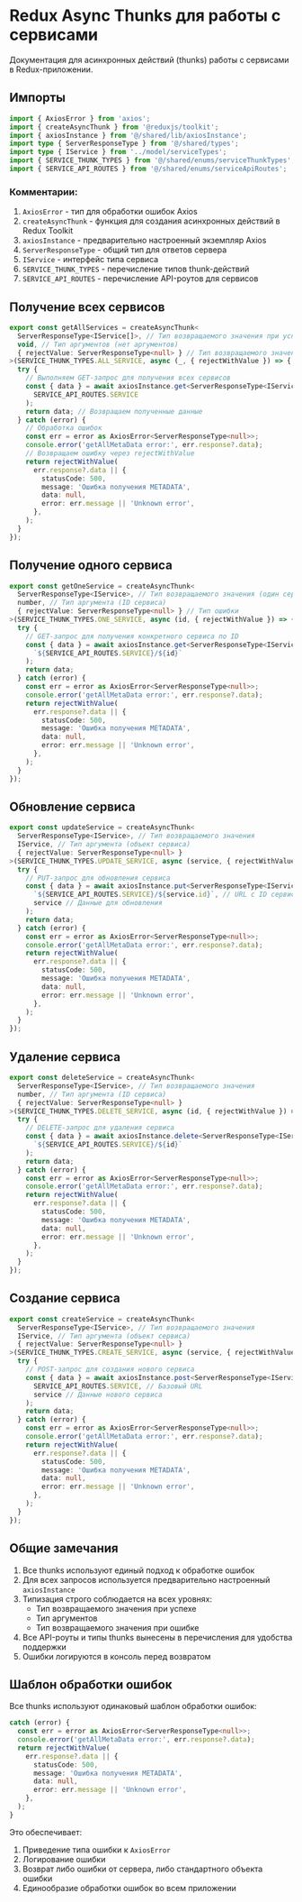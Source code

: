 # Redux Async Thunks для работы с сервисами

Документация для асинхронных действий (thunks) работы с сервисами в Redux-приложении.

## Импорты

```typescript
import { AxiosError } from 'axios';
import { createAsyncThunk } from '@reduxjs/toolkit';
import { axiosInstance } from '@/shared/lib/axiosInstance';
import type { ServerResponseType } from '@/shared/types';
import type { IService } from '../model/serviceTypes';
import { SERVICE_THUNK_TYPES } from '@/shared/enums/serviceThunkTypes';
import { SERVICE_API_ROUTES } from '@/shared/enums/serviceApiRoutes';
```

### Комментарии:
1. `AxiosError` - тип для обработки ошибок Axios
2. `createAsyncThunk` - функция для создания асинхронных действий в Redux Toolkit
3. `axiosInstance` - предварительно настроенный экземпляр Axios
4. `ServerResponseType` - общий тип для ответов сервера
5. `IService` - интерфейс типа сервиса
6. `SERVICE_THUNK_TYPES` - перечисление типов thunk-действий
7. `SERVICE_API_ROUTES` - перечисление API-роутов для сервисов

## Получение всех сервисов

```typescript
export const getAllServices = createAsyncThunk<
  ServerResponseType<IService[]>, // Тип возвращаемого значения при успехе
  void, // Тип аргументов (нет аргументов)
  { rejectValue: ServerResponseType<null> } // Тип возвращаемого значения при ошибке
>(SERVICE_THUNK_TYPES.ALL_SERVICE, async (_, { rejectWithValue }) => {
  try {
    // Выполняем GET-запрос для получения всех сервисов
    const { data } = await axiosInstance.get<ServerResponseType<IService[]>>(
      SERVICE_API_ROUTES.SERVICE
    );
    return data; // Возвращаем полученные данные
  } catch (error) {
    // Обработка ошибок
    const err = error as AxiosError<ServerResponseType<null>>;
    console.error('getAllMetaData error:', err.response?.data);
    // Возвращаем ошибку через rejectWithValue
    return rejectWithValue(
      err.response?.data || {
        statusCode: 500,
        message: 'Ошибка получения METADATA',
        data: null,
        error: err.message || 'Unknown error',
      },
    );
  }
});
```

## Получение одного сервиса

```typescript
export const getOneService = createAsyncThunk<
  ServerResponseType<IService>, // Тип возвращаемого значения (один сервис)
  number, // Тип аргумента (ID сервиса)
  { rejectValue: ServerResponseType<null> } // Тип ошибки
>(SERVICE_THUNK_TYPES.ONE_SERVICE, async (id, { rejectWithValue }) => {
  try {
    // GET-запрос для получения конкретного сервиса по ID
    const { data } = await axiosInstance.get<ServerResponseType<IService>>(
      `${SERVICE_API_ROUTES.SERVICE}/${id}`
    );
    return data;
  } catch (error) {
    const err = error as AxiosError<ServerResponseType<null>>;
    console.error('getAllMetaData error:', err.response?.data);
    return rejectWithValue(
      err.response?.data || {
        statusCode: 500,
        message: 'Ошибка получения METADATA',
        data: null,
        error: err.message || 'Unknown error',
      },
    );
  }
});
```

## Обновление сервиса

```typescript
export const updateService = createAsyncThunk<
  ServerResponseType<IService>, // Тип возвращаемого значения
  IService, // Тип аргумента (объект сервиса)
  { rejectValue: ServerResponseType<null> }
>(SERVICE_THUNK_TYPES.UPDATE_SERVICE, async (service, { rejectWithValue }) => {
  try {
    // PUT-запрос для обновления сервиса
    const { data } = await axiosInstance.put<ServerResponseType<IService>>(
      `${SERVICE_API_ROUTES.SERVICE}/${service.id}`, // URL с ID сервиса
      service // Данные для обновления
    );
    return data;
  } catch (error) {
    const err = error as AxiosError<ServerResponseType<null>>;
    console.error('getAllMetaData error:', err.response?.data);
    return rejectWithValue(
      err.response?.data || {
        statusCode: 500,
        message: 'Ошибка получения METADATA',
        data: null,
        error: err.message || 'Unknown error',
      },
    );
  }
});
```

## Удаление сервиса

```typescript
export const deleteService = createAsyncThunk<
  ServerResponseType<IService>, // Тип возвращаемого значения
  number, // Тип аргумента (ID сервиса)
  { rejectValue: ServerResponseType<null> }
>(SERVICE_THUNK_TYPES.DELETE_SERVICE, async (id, { rejectWithValue }) => {
  try {
    // DELETE-запрос для удаления сервиса
    const { data } = await axiosInstance.delete<ServerResponseType<IService>>(
      `${SERVICE_API_ROUTES.SERVICE}/${id}`
    );
    return data;
  } catch (error) {
    const err = error as AxiosError<ServerResponseType<null>>;
    console.error('getAllMetaData error:', err.response?.data);
    return rejectWithValue(
      err.response?.data || {
        statusCode: 500,
        message: 'Ошибка получения METADATA',
        data: null,
        error: err.message || 'Unknown error',
      },
    );
  }
});
```

## Создание сервиса

```typescript
export const createService = createAsyncThunk<
  ServerResponseType<IService>, // Тип возвращаемого значения
  IService, // Тип аргумента (объект сервиса)
  { rejectValue: ServerResponseType<null> }
>(SERVICE_THUNK_TYPES.CREATE_SERVICE, async (service, { rejectWithValue }) => {
  try {
    // POST-запрос для создания нового сервиса
    const { data } = await axiosInstance.post<ServerResponseType<IService>>(
      SERVICE_API_ROUTES.SERVICE, // Базовый URL
      service // Данные нового сервиса
    );
    return data;
  } catch (error) {
    const err = error as AxiosError<ServerResponseType<null>>;
    console.error('getAllMetaData error:', err.response?.data);
    return rejectWithValue(
      err.response?.data || {
        statusCode: 500,
        message: 'Ошибка получения METADATA',
        data: null,
        error: err.message || 'Unknown error',
      },
    );
  }
});
```

## Общие замечания

1. Все thunks используют единый подход к обработке ошибок
2. Для всех запросов используется предварительно настроенный `axiosInstance`
3. Типизация строго соблюдается на всех уровнях:
   - Тип возвращаемого значения при успехе
   - Тип аргументов
   - Тип возвращаемого значения при ошибке
4. Все API-роуты и типы thunks вынесены в перечисления для удобства поддержки
5. Ошибки логируются в консоль перед возвратом

## Шаблон обработки ошибок

Все thunks используют одинаковый шаблон обработки ошибок:

```typescript
catch (error) {
  const err = error as AxiosError<ServerResponseType<null>>;
  console.error('getAllMetaData error:', err.response?.data);
  return rejectWithValue(
    err.response?.data || {
      statusCode: 500,
      message: 'Ошибка получения METADATA',
      data: null,
      error: err.message || 'Unknown error',
    },
  );
}
```

Это обеспечивает:
1. Приведение типа ошибки к `AxiosError`
2. Логирование ошибки
3. Возврат либо ошибки от сервера, либо стандартного объекта ошибки
4. Единообразие обработки ошибок во всем приложении